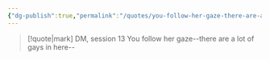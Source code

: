 ```yaml
---
{"dg-publish":true,"permalink":"/quotes/you-follow-her-gaze-there-are-a-lot-of-gays-in-here/"}
---
```




> [!quote|mark] DM, session 13
> You follow her gaze--there are a lot of gays in here--


